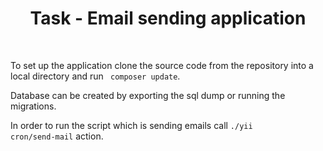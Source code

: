 <p align="center">
 <h1 align="center">Task - Email sending application</h1>
    <br>
</p>

To set up the application clone the source code from the repository into a local directory and run <code> composer update</code>. 

Database can be created by exporting the sql dump or running the migrations.

In order to run  the script which is sending emails call  <code>./yii cron/send-mail</code> action. 

